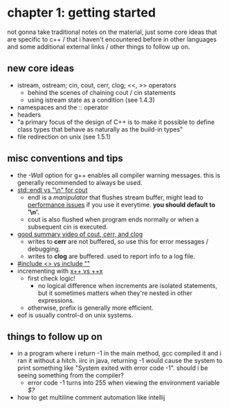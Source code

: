 # chapter 1: getting started

not gonna take traditional notes on the material, just some core ideas that are specific to c++ / that i haven't encountered before in other languages and some additional external links / other things to follow up on.

## new core ideas
- istream, ostream; cin, cout, cerr, clog; <<, >> operators
	- behind the scenes of chaining cout / cin statements
	- using istream state as a condition (see 1.4.3)
- namespaces and the :: operator
- headers
- "a primary focus of the design of C++ is to make it possible to define class types that behave as naturally as the build-in types"
- file redirection on unix (see 1.5.1)


## misc conventions and tips

- the *-Wall* option for g++ enables all compiler warning messages. this is generally recommended to always be used.
- [std::endl vs "\n" for cout](https://stackoverflow.com/questions/213907/c-stdendl-vs-n)
	- endl is a *manipulator* that flushes stream buffer, might lead to [performance issues](https://chat.stackoverflow.com/transcript/10?m=1878187#1878187) if you use it everytime. **you should default to '\n'.**
	- cout is also flushed when program ends normally or when a subsequent cin is executed.
- [good summary video of cout, cerr, and clog](https://www.youtube.com/watch?v=lHGR_kH0PNA)
	- writes to **cerr** are not buffered, so use this for error messages / debugging.
	- writes to **clog** are buffered. used to report info to a log file.
- [#include <> vs include ""](https://gcc.gnu.org/onlinedocs/cpp/Include-Syntax.html)
- incrementing with [x++ vs ++x](https://stackoverflow.com/questions/1812990/incrementing-in-c-when-to-use-x-or-x)
	- first check logic!
		- no logical difference when increments are isolated statements, but it sometimes matters when they're nested in other expressions.
	- otherwise, prefix is generally more efficient.
- eof is usually control-d on unix systems.


## things to follow up on

- in a program where i return -1 in the main method, gcc compiled it and i ran it without a hitch. iirc in java, returning -1 would cause the system to print something like "System exited with error code -1". should i be seeing something from the compiler?
	- error code -1 turns into 255 when viewing the environment variable *$?*
- how to get multiline comment automation like intellij